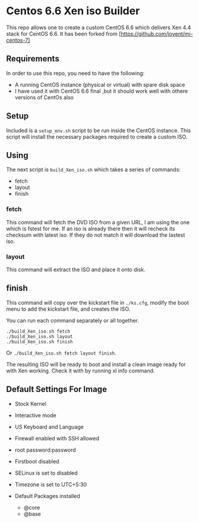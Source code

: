 # Centos 6.6 Xen iso Builder

This repo allows one to create a custom CentOS 6.6 which delivers Xen 4.4 stack for CentOS 6.6.
It has been forked from [https://github.com/joyent/mi-centos-7]

## Requirements

In order to use this repo, you need to have the following:

 * A running CentOS instance (physical or virtual) with spare disk space
 * I have used it with CentOS 6.6 final ,but it should work well with othere versions of CentOs also 

## Setup

Included is a `setup_env.sh` script to be run inside the CentOS instance.  This
script will install the necessary packages required to create a custom ISO.

## Using

The next script is `build_Xen_iso.sh` which takes a series of commands:

 * fetch
 * layout
 * finish

### fetch
This command will fetch the DVD ISO from a given URL, I am using the one which is fstest for me. If an iso is already there then it will recheck its checksum with latest iso. If they do not match it will download the lastest iso.

### layout
This command will extract the ISO and place it onto disk.

## finish
This command will copy over the kickstart file in `./ks.cfg`, modify the boot menu to add the kickstart file, and creates the ISO.

You can run each command separately or all together.

```
./build_Xen_iso.sh fetch
./build_Xen_iso.sh layout
./build_Xen_iso.sh finish
```

Or `./build_Xen_iso.sh fetch layout finish`.

The resulting ISO will be ready to boot and install a clean image ready for
with Xen working. 
Check it with by running xl info command.

## Default Settings For Image

* Stock Kernel
* Interactive mode
* US Keyboard and Language
* Firewall enabled with SSH allowed
* root password:password
* Firstboot disabled
* SELinux is set to disabled
* Timezone is set to UTC+5:30
* Default Packages installed


   * @core
   * @base
